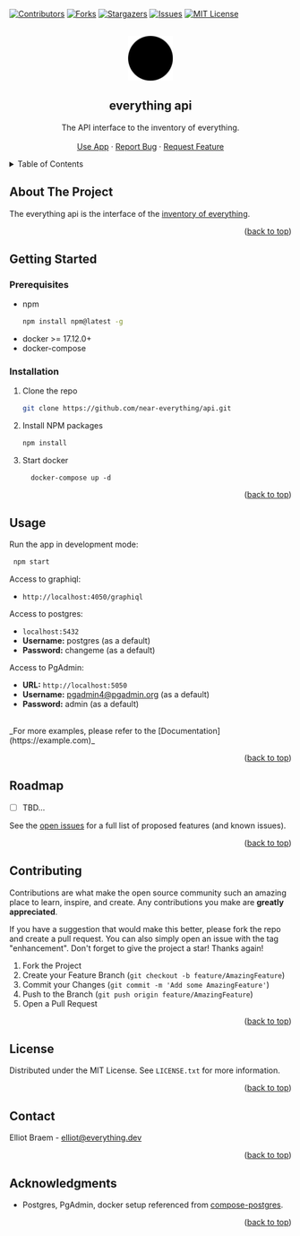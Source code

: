 <div id="top"></div>

<!-- PROJECT SHIELDS -->
[![Contributors][contributors-shield]][contributors-url]
[![Forks][forks-shield]][forks-url]
[![Stargazers][stars-shield]][stars-url]
[![Issues][issues-shield]][issues-url]
[![MIT License][license-shield]][license-url]



<!-- PROJECT LOGO -->
<br />
<div align="center">
  <a href="https://github.com/near-everything/api">
    <img src="images/everything.png" alt="Logo" width="80" height="80">
  </a>

<h2 align="center">everything api</h3>

  <p align="center">
    The API interface to the inventory of everything.
    <br />
    <!-- <a href="https://documentation.everything.dev"><strong>Explore the docs »</strong></a> -->
    <!-- <br /> -->
    <br />
    <a href="https://collect.everything.dev">Use App</a>
    ·
    <a href="https://github.com/near-everything/api/issues">Report Bug</a>
    ·
    <a href="https://github.com/near-everything/api/issues">Request Feature</a>
  </p>
</div>



<!-- TABLE OF CONTENTS -->
<details>
  <summary>Table of Contents</summary>
  <ol>
    <li>
      <a href="#about-the-project">About The Project</a>
    </li>
    <li>
      <a href="#getting-started">Getting Started</a>
      <ul>
        <li><a href="#prerequisites">Prerequisites</a></li>
        <li><a href="#installation">Installation</a></li>
      </ul>
    </li>
    <li><a href="#usage">Usage</a></li>
    <li><a href="#roadmap">Roadmap</a></li>
    <li><a href="#contributing">Contributing</a></li>
    <li><a href="#license">License</a></li>
    <li><a href="#contact">Contact</a></li>
    <li><a href="#acknowledgments">Acknowledgments</a></li>
  </ol>
</details>



<!-- ABOUT THE PROJECT -->
## About The Project

<!-- [![Product Name Screen Shot][product-screenshot]](https://example.com) -->
The everything api is the interface of the [inventory of everything](https://everything.dev).


<p align="right">(<a href="#top">back to top</a>)</p>



<!-- GETTING STARTED -->
## Getting Started

### Prerequisites

* npm
  ```sh
  npm install npm@latest -g
  ```
* docker >= 17.12.0+
* docker-compose

### Installation

1. Clone the repo
   ```sh
   git clone https://github.com/near-everything/api.git
   ```
2. Install NPM packages
   ```sh
   npm install
   ```
3. Start docker
    ```
      docker-compose up -d
      ```


<p align="right">(<a href="#top">back to top</a>)</p>



<!-- USAGE EXAMPLES -->
## Usage

Run the app in development mode:

```sh
 npm start
 ```
Access to graphiql:
* `http://localhost:4050/graphiql`

Access to postgres: 
* `localhost:5432`
* **Username:** postgres (as a default)
* **Password:** changeme (as a default)

Access to PgAdmin: 
* **URL:** `http://localhost:5050`
* **Username:** pgadmin4@pgadmin.org (as a default)
* **Password:** admin (as a default)

<br/>
_For more examples, please refer to the [Documentation](https://example.com)_

<p align="right">(<a href="#top">back to top</a>)</p>



<!-- ROADMAP -->
## Roadmap

- [ ] TBD...

See the [open issues](https://github.com/near-everything/api/issues) for a full list of proposed features (and known issues).

<p align="right">(<a href="#top">back to top</a>)</p>



<!-- CONTRIBUTING -->
## Contributing

Contributions are what make the open source community such an amazing place to learn, inspire, and create. Any contributions you make are **greatly appreciated**.

If you have a suggestion that would make this better, please fork the repo and create a pull request. You can also simply open an issue with the tag "enhancement".
Don't forget to give the project a star! Thanks again!

1. Fork the Project
2. Create your Feature Branch (`git checkout -b feature/AmazingFeature`)
3. Commit your Changes (`git commit -m 'Add some AmazingFeature'`)
4. Push to the Branch (`git push origin feature/AmazingFeature`)
5. Open a Pull Request

<p align="right">(<a href="#top">back to top</a>)</p>



<!-- LICENSE -->
## License

Distributed under the MIT License. See `LICENSE.txt` for more information.

<p align="right">(<a href="#top">back to top</a>)</p>



<!-- CONTACT -->
## Contact

Elliot Braem - elliot@everything.dev


<p align="right">(<a href="#top">back to top</a>)</p>



<!-- ACKNOWLEDGMENTS -->
## Acknowledgments

* Postgres, PgAdmin, docker setup referenced from [compose-postgres](https://github.com/khezen/compose-postgres/pull/23/files).

<p align="right">(<a href="#top">back to top</a>)</p>



<!-- MARKDOWN LINKS & IMAGES -->
<!-- https://www.markdownguide.org/basic-syntax/#reference-style-links -->
[contributors-shield]: https://img.shields.io/github/contributors/near-everything/api.svg?style=for-the-badge
[contributors-url]: https://github.com/near-everything/api/graphs/contributors
[forks-shield]: https://img.shields.io/github/forks/near-everything/api.svg?style=for-the-badge
[forks-url]: https://github.com/near-everything/api/network/members
[stars-shield]: https://img.shields.io/github/stars/near-everything/api.svg?style=for-the-badge
[stars-url]: https://github.com/near-everything/api/stargazers
[issues-shield]: https://img.shields.io/github/issues/near-everything/api.svg?style=for-the-badge
[issues-url]: https://github.com/near-everything/api/issues
[license-shield]: https://img.shields.io/github/license/near-everything/api.svg?style=for-the-badge
[license-url]: https://github.com/near-everything/api/blob/main/LICENSE.txt
[product-screenshot]: images/screenshot.png
